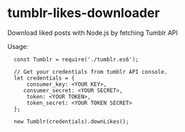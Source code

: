 # tumblr-likes-downloader
Download liked posts with Node.js by fetching Tumblr API

Usage:
```
  const Tumblr = require('./tumblr.es6');

  // Get your credentials from tumblr API console.
  let credentials = {
      consumer_key: <YOUR KEY>,
     consumer_secret: <YOUR SECRET>,
      token: <YOUR TOKEN>,
      token_secret: <YOUR TOKEN SECRET>
  };

  new Tumblr(credentials).downLikes();
```
